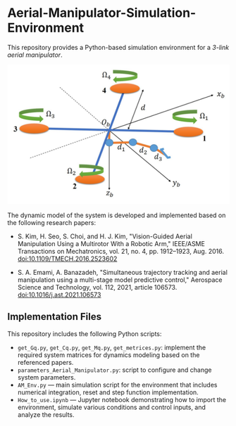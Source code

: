 # Aerial-Manipulator-Simulation-Environment
This repository provides a Python-based simulation environment for a *3-link aerial manipulator*. 

![pic](Aerial_Manipulator.png)

The dynamic model of the system is developed and implemented based on the following research papers:

- S. Kim, H. Seo, S. Choi, and H. J. Kim, "Vision-Guided Aerial Manipulation Using a Multirotor With a Robotic Arm," IEEE/ASME Transactions on Mechatronics, vol. 21, no. 4, pp. 1912–1923, Aug. 2016. [doi:10.1109/TMECH.2016.2523602](doi:10.1109/TMECH.2016.2523602)

- S. A. Emami, A. Banazadeh, "Simultaneous trajectory tracking and aerial manipulation using a multi-stage model predictive control," Aerospace Science and Technology, vol. 112, 2021, article 106573. [doi:10.1016/j.ast.2021.106573](doi:10.1016/j.ast.2021.106573)

## Implementation Files
This repository includes the following Python scripts:

- `get_Gq.py`, `get_Cq.py`, `get_Mq.py`, `get_metrices.py`: implement the required system matrices for dynamics modeling based on the referenced papers.
- `parameters_Aerial_Manipulator.py`: script to configure and change system parameters.
- `AM_Env.py` — main simulation script for the environment that includes numerical integration, reset and step function implementation.
- `How_to_use.ipynb` — Jupyter notebook demonstrating how to import the environment, simulate various conditions and control inputs, and analyze the results.
